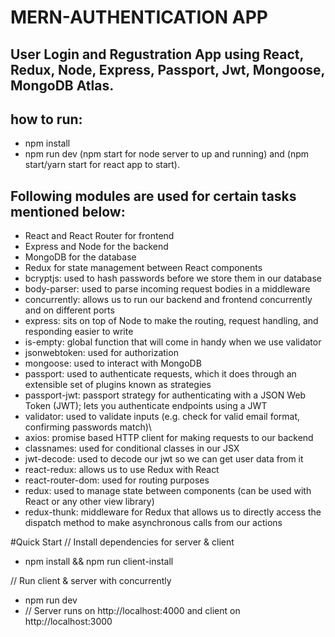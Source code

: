 # MERN-AUTHENTICATION APP
## User Login and Regustration App using React, Redux, Node, Express, Passport, Jwt, Mongoose, MongoDB Atlas.

## how to run:
- npm install
- npm run dev (npm start for node server to up and running) and (npm start/yarn start for react app to start).

## Following modules are used for certain tasks mentioned below:
- React and React Router for frontend
- Express and Node for the backend
- MongoDB for the database
- Redux for state management between React components
- bcryptjs: used to hash passwords before we store them in our database
- body-parser: used to parse incoming request bodies in a middleware
- concurrently: allows us to run our backend and frontend concurrently and on different ports
- express: sits on top of Node to make the routing, request handling, and responding easier to write
- is-empty: global function that will come in handy when we use validator
- jsonwebtoken: used for authorization
- mongoose: used to interact with MongoDB
- passport: used to authenticate requests, which it does through an extensible set of plugins known as strategies
- passport-jwt: passport strategy for authenticating with a JSON Web Token (JWT); lets you authenticate endpoints using a JWT
- validator: used to validate inputs (e.g. check for valid email format, confirming passwords match)\
- axios: promise based HTTP client for making requests to our backend
- classnames: used for conditional classes in our JSX
- jwt-decode: used to decode our jwt so we can get user data from it
- react-redux: allows us to use Redux with React
- react-router-dom: used for routing purposes
- redux: used to manage state between components (can be used with React or any other view library)
- redux-thunk: middleware for Redux that allows us to directly access the dispatch method to make asynchronous calls from our actions

#Quick Start
// Install dependencies for server & client
- npm install && npm run client-install

// Run client & server with concurrently
- npm run dev
- // Server runs on http://localhost:4000 and client on http://localhost:3000
